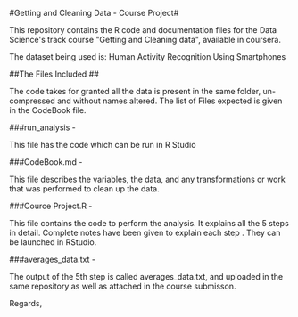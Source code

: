 
#Getting and Cleaning Data - Course Project#

This repository contains the R code and documentation files for the Data Science's track course "Getting and Cleaning data", available in coursera.

The dataset being used is: Human Activity Recognition Using Smartphones

##The Files Included ##

The code takes for granted all the data is present in the same folder, un-compressed and without names altered. The list of Files expected is given in the CodeBook file.

###run_analysis - 

This file has the code which can be run in R Studio

###CodeBook.md - 

This file describes the variables, the data, and any transformations or work that was performed to clean up the data.

###Cource Project.R - 

This file contains the code to perform the analysis. It explains all the 5 steps in detail. Complete notes have been given to explain each step . They can be launched in RStudio.

###averages_data.txt -

The output of the 5th step is called averages_data.txt, and uploaded in the same repository as well as attached in the course submisson.

Regards,
